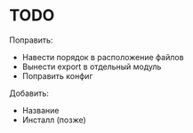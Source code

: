 TODO
====
Поправить:
* Навести порядок в расположение файлов
* Вынести export в отдельный модуль
* Поправить конфиг

Добавить:
* Название
* Инсталл (позже)


